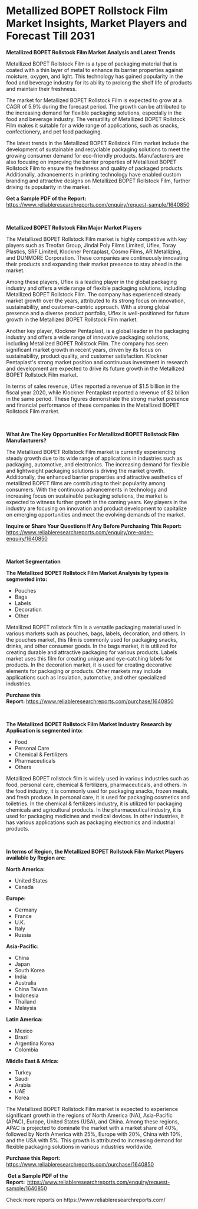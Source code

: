 <p><h1>Metallized BOPET Rollstock Film Market Insights, Market Players and Forecast Till 2031</h1></p><p><strong>Metallized BOPET Rollstock Film Market Analysis and Latest Trends</strong></p>
<p><p>Metallized BOPET Rollstock Film is a type of packaging material that is coated with a thin layer of metal to enhance its barrier properties against moisture, oxygen, and light. This technology has gained popularity in the food and beverage industry for its ability to prolong the shelf life of products and maintain their freshness.</p><p>The market for Metallized BOPET Rollstock Film is expected to grow at a CAGR of 5.9% during the forecast period. The growth can be attributed to the increasing demand for flexible packaging solutions, especially in the food and beverage industry. The versatility of Metallized BOPET Rollstock Film makes it suitable for a wide range of applications, such as snacks, confectionery, and pet food packaging.</p><p>The latest trends in the Metallized BOPET Rollstock Film market include the development of sustainable and recyclable packaging solutions to meet the growing consumer demand for eco-friendly products. Manufacturers are also focusing on improving the barrier properties of Metallized BOPET Rollstock Film to ensure the freshness and quality of packaged products. Additionally, advancements in printing technology have enabled custom branding and attractive designs on Metallized BOPET Rollstock Film, further driving its popularity in the market.</p></p>
<p><strong>Get a Sample PDF of the Report:&nbsp;</strong> <a href="https://www.reliableresearchreports.com/enquiry/request-sample/1640850">https://www.reliableresearchreports.com/enquiry/request-sample/1640850</a></p>
<p>&nbsp;</p>
<p><strong>Metallized BOPET Rollstock Film Major Market Players</strong></p>
<p><p>The Metallized BOPET Rollstock Film market is highly competitive with key players such as Treofan Group, Jindal Poly Films Limited, Uflex, Toray Plastics, SRF Limited, Klockner Pentaplast, Cosmo Films, AR Metallizing, and DUNMORE Corporation. These companies are continuously innovating their products and expanding their market presence to stay ahead in the market.</p><p>Among these players, Uflex is a leading player in the global packaging industry and offers a wide range of flexible packaging solutions, including Metallized BOPET Rollstock Film. The company has experienced steady market growth over the years, attributed to its strong focus on innovation, sustainability, and customer-centric approach. With a strong global presence and a diverse product portfolio, Uflex is well-positioned for future growth in the Metallized BOPET Rollstock Film market.</p><p>Another key player, Klockner Pentaplast, is a global leader in the packaging industry and offers a wide range of innovative packaging solutions, including Metallized BOPET Rollstock Film. The company has seen significant market growth in recent years, driven by its focus on sustainability, product quality, and customer satisfaction. Klockner Pentaplast's strong market position and continuous investment in research and development are expected to drive its future growth in the Metallized BOPET Rollstock Film market.</p><p>In terms of sales revenue, Uflex reported a revenue of $1.5 billion in the fiscal year 2020, while Klockner Pentaplast reported a revenue of $2 billion in the same period. These figures demonstrate the strong market presence and financial performance of these companies in the Metallized BOPET Rollstock Film market.</p></p>
<p>&nbsp;</p>
<p><strong>What Are The Key Opportunities For Metallized BOPET Rollstock Film Manufacturers?</strong></p>
<p><p>The Metallized BOPET Rollstock Film market is currently experiencing steady growth due to its wide range of applications in industries such as packaging, automotive, and electronics. The increasing demand for flexible and lightweight packaging solutions is driving the market growth. Additionally, the enhanced barrier properties and attractive aesthetics of metallized BOPET films are contributing to their popularity among consumers. With the continuous advancements in technology and increasing focus on sustainable packaging solutions, the market is expected to witness further growth in the coming years. Key players in the industry are focusing on innovation and product development to capitalize on emerging opportunities and meet the evolving demands of the market.</p></p>
<p><strong>Inquire or Share Your Questions If Any Before Purchasing This Report:</strong> <a href="https://www.reliableresearchreports.com/enquiry/pre-order-enquiry/1640850">https://www.reliableresearchreports.com/enquiry/pre-order-enquiry/1640850</a></p>
<p>&nbsp;</p>
<p><strong>Market Segmentation</strong></p>
<p><strong>The Metallized BOPET Rollstock Film Market Analysis by types is segmented into:</strong></p>
<p><ul><li>Pouches</li><li>Bags</li><li>Labels</li><li>Decoration</li><li>Other</li></ul></p>
<p><p>Metallized BOPET rollstock film is a versatile packaging material used in various markets such as pouches, bags, labels, decoration, and others. In the pouches market, this film is commonly used for packaging snacks, drinks, and other consumer goods. In the bags market, it is utilized for creating durable and attractive packaging for various products. Labels market uses this film for creating unique and eye-catching labels for products. In the decoration market, it is used for creating decorative elements for packaging or products. Other markets may include applications such as insulation, automotive, and other specialized industries.</p></p>
<p><strong>Purchase this Report:&nbsp;</strong><a href="https://www.reliableresearchreports.com/purchase/1640850">https://www.reliableresearchreports.com/purchase/1640850</a></p>
<p>&nbsp;</p>
<p><strong>The Metallized BOPET Rollstock Film Market Industry Research by Application is segmented into:</strong></p>
<p><ul><li>Food</li><li>Personal Care</li><li>Chemical & Fertilizers</li><li>Pharmaceuticals</li><li>Others</li></ul></p>
<p><p>Metallized BOPET rollstock film is widely used in various industries such as food, personal care, chemical & fertilizers, pharmaceuticals, and others. In the food industry, it is commonly used for packaging snacks, frozen meals, and fresh produce. In personal care, it is used for packaging cosmetics and toiletries. In the chemical & fertilizers industry, it is utilized for packaging chemicals and agricultural products. In the pharmaceutical industry, it is used for packaging medicines and medical devices. In other industries, it has various applications such as packaging electronics and industrial products.</p></p>
<p>&nbsp;</p>
<p><strong>In terms of Region, the Metallized BOPET Rollstock Film Market Players available by Region are:</strong></p>
<p>
    <p> <strong> North America: </strong>
        <ul>
            <li>United States</li>
            <li>Canada</li>
        </ul>
        </p> 
    <p> <strong> Europe: </strong>
        <ul>
            <li>Germany</li>
            <li>France</li>
            <li>U.K.</li>
            <li>Italy</li>
            <li>Russia</li>
        </ul>
        </p> 
    <p> <strong> Asia-Pacific: </strong>
        <ul>
            <li>China</li>
            <li>Japan</li>
            <li>South Korea</li>
            <li>India</li>
            <li>Australia</li>
            <li>China Taiwan</li>
            <li>Indonesia</li>
            <li>Thailand</li>
            <li>Malaysia</li>
        </ul>
        </p> 
    <p> <strong> Latin America: </strong>
        <ul>
            <li>Mexico</li>
            <li>Brazil</li>
            <li>Argentina Korea</li>
            <li>Colombia</li>
        </ul>
        </p> 
    <p> <strong> Middle East & Africa: </strong>
        <ul>
            <li>Turkey</li>
            <li>Saudi</li>
            <li>Arabia</li>
            <li>UAE</li>
            <li>Korea</li>
        </ul>
    </p>
    </p>
<p><p>The Metallized BOPET Rollstock Film market is expected to experience significant growth in the regions of North America (NA), Asia-Pacific (APAC), Europe, United States (USA), and China. Among these regions, APAC is projected to dominate the market with a market share of 40%, followed by North America with 25%, Europe with 20%, China with 10%, and the USA with 5%. This growth is attributed to increasing demand for flexible packaging solutions in various industries worldwide.</p></p>
<p><strong>Purchase this Report: </strong><a href="https://www.reliableresearchreports.com/purchase/1640850">https://www.reliableresearchreports.com/purchase/1640850</a></p>
<p>&nbsp;<strong>Get a Sample PDF of the Report:&nbsp;&nbsp;</strong><a href="https://www.reliableresearchreports.com/enquiry/request-sample/1640850">https://www.reliableresearchreports.com/enquiry/request-sample/1640850</a></p>
<p><strong></strong></p>
<p>Check more reports on https://www.reliableresearchreports.com/</p>